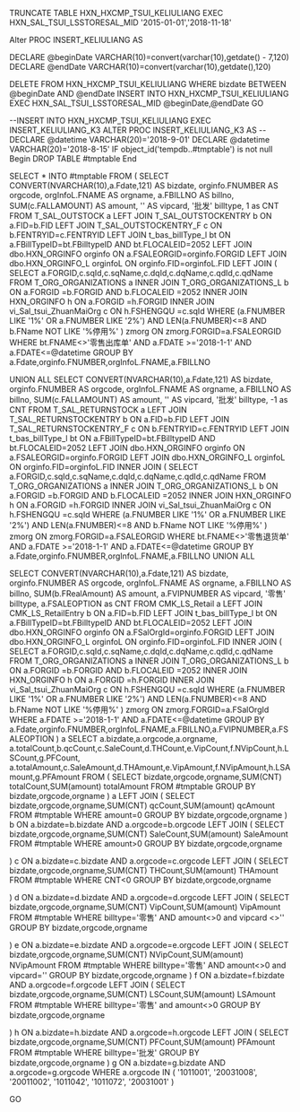TRUNCATE TABLE HXN_HXCMP_TSUI_KELIULIANG
EXEC HXN_SAL_TSUI_LSSTORESAL_MID '2015-01-01','2018-11-18'

Alter PROC INSERT_KELIULIANG 
AS 
 
 DECLARE @beginDate VARCHAR(10)=convert(varchar(10),getdate() - 7,120)
 DECLARE @endDate VARCHAR(10)=convert(varchar(10),getdate(),120)
 
 DELETE FROM HXN_HXCMP_TSUI_KELIULIANG WHERE bizdate BETWEEN @beginDate AND @endDate
 INSERT INTO HXN_HXCMP_TSUI_KELIULIANG
 EXEC HXN_SAL_TSUI_LSSTORESAL_MID @beginDate,@endDate
GO
 
--INSERT INTO HXN_HXCMP_TSUI_KELIULIANG EXEC INSERT_KELIULIANG_K3
ALTER PROC INSERT_KELIULIANG_K3
AS
--DECLARE @datetime VARCHAR(20)='2018-9-01'
DECLARE @datetime VARCHAR(20)='2018-8-15'
IF object_id('tempdb..#tmptable') is not null 
Begin 
 DROP TABLE #tmptable 
End 
 
SELECT * INTO #tmptable FROM ( 
SELECT 
 CONVERT(NVARCHAR(10),a.Fdate,121) AS bizdate,
 orginfo.FNUMBER AS orgcode,
 orgInfoL.FNAME AS orgname,
 a.FBILLNO AS billno,
 SUM(c.FALLAMOUNT) AS amount,
 '' AS vipcard,
 '批发' billtype,
 1 as CNT
 FROM T_SAL_OUTSTOCK a 
 LEFT JOIN T_SAL_OUTSTOCKENTRY b ON a.FID=b.FID 
 LEFT JOIN T_SAL_OUTSTOCKENTRY_F c ON b.FENTRYID=c.FENTRYID 
 LEFT JOIN t_bas_billType_l bt ON a.FBillTypeID=bt.FBilltypeID AND bt.FLOCALEID=2052 
 LEFT JOIN dbo.HXN_ORGINFO orginfo ON a.FSALEORGID=orginfo.FORGID
 LEFT JOIN dbo.HXN_ORGINFO_L orginfoL ON orginfo.FID=orginfoL.FID
 LEFT JOIN ( 
 SELECT a.FORGID,c.sqId,c.sqName,c.dqId,c.dqName,c.qdId,c.qdName 
 FROM T_ORG_ORGANIZATIONS a 
 INNER JOIN T_ORG_ORGANIZATIONS_L b ON a.FORGID =b.FORGID AND b.FLOCALEID =2052 
 INNER JOIN HXN_ORGINFO h ON a.FORGID =h.FORGID 
 INNER JOIN vi_Sal_tsui_ZhuanMaiOrg c ON h.FSHENGQU =c.sqId 
 WHERE (a.FNUMBER LIKE '1%' OR a.FNUMBER LIKE '2%') 
 AND LEN(a.FNUMBER)<=8 
 AND b.FName NOT LIKE '%停用%' 
 ) zmorg ON zmorg.FORGID=a.FSALEORGID 
 WHERE bt.FNAME<>'零售出库单' AND a.FDATE >='2018-1-1' AND a.FDATE<=@datetime
 GROUP BY a.Fdate,orginfo.FNUMBER,orgInfoL.FNAME,a.FBILLNO
 
UNION ALL
SELECT 
 CONVERT(NVARCHAR(10),a.Fdate,121) AS bizdate,
 orginfo.FNUMBER AS orgcode,
 orgInfoL.FNAME AS orgname,
 a.FBILLNO AS billno,
 SUM(c.FALLAMOUNT) AS amount,
 '' AS vipcard,
 '批发' billtype,
 -1 as CNT
 FROM T_SAL_RETURNSTOCK a 
 LEFT JOIN T_SAL_RETURNSTOCKENTRY b ON a.FID=b.FID 
 LEFT JOIN T_SAL_RETURNSTOCKENTRY_F c ON b.FENTRYID=c.FENTRYID 
 LEFT JOIN t_bas_billType_l bt ON a.FBillTypeID=bt.FBilltypeID AND bt.FLOCALEID=2052 
 LEFT JOIN dbo.HXN_ORGINFO orginfo ON a.FSALEORGID=orginfo.FORGID
 LEFT JOIN dbo.HXN_ORGINFO_L orginfoL ON orginfo.FID=orginfoL.FID
 INNER JOIN ( 
 SELECT a.FORGID,c.sqId,c.sqName,c.dqId,c.dqName,c.qdId,c.qdName 
 FROM T_ORG_ORGANIZATIONS a 
 INNER JOIN T_ORG_ORGANIZATIONS_L b ON a.FORGID =b.FORGID AND b.FLOCALEID =2052 
 INNER JOIN HXN_ORGINFO h ON a.FORGID =h.FORGID 
 INNER JOIN vi_Sal_tsui_ZhuanMaiOrg c ON h.FSHENGQU =c.sqId 
 WHERE (a.FNUMBER LIKE '1%' OR a.FNUMBER LIKE '2%') 
 AND LEN(a.FNUMBER)<=8 
 AND b.FName NOT LIKE '%停用%' 
 ) zmorg ON zmorg.FORGID=a.FSALEORGID 
 WHERE bt.FNAME<>'零售退货单' AND a.FDATE >='2018-1-1' AND a.FDATE<=@datetime 
 GROUP BY a.Fdate,orginfo.FNUMBER,orgInfoL.FNAME,a.FBILLNO
UNION ALL 
 
 SELECT 
 CONVERT(NVARCHAR(10),a.Fdate,121) AS bizdate,
 orginfo.FNUMBER AS orgcode,
 orgInfoL.FNAME AS orgname,
 a.FBILLNO AS billno,
 SUM(b.FRealAmount) AS amount,
 a.FVIPNUMBER AS vipcard,
 '零售' billtype,
 a.FSALEOPTION as CNT
 FROM CMK_LS_Retail a 
 LEFT JOIN CMK_LS_RetailEntry b ON a.FID=b.FID 
 LEFT JOIN t_bas_billType_l bt ON a.FBillTypeID=bt.FBilltypeID AND bt.FLOCALEID=2052 
 LEFT JOIN dbo.HXN_ORGINFO orginfo ON a.FSalOrgId=orginfo.FORGID
 LEFT JOIN dbo.HXN_ORGINFO_L orginfoL ON orginfo.FID=orginfoL.FID
 INNER JOIN ( 
 SELECT a.FORGID,c.sqId,c.sqName,c.dqId,c.dqName,c.qdId,c.qdName 
 FROM T_ORG_ORGANIZATIONS a 
 INNER JOIN T_ORG_ORGANIZATIONS_L b ON a.FORGID =b.FORGID AND b.FLOCALEID =2052 
 INNER JOIN HXN_ORGINFO h ON a.FORGID =h.FORGID 
 INNER JOIN vi_Sal_tsui_ZhuanMaiOrg c ON h.FSHENGQU =c.sqId 
 WHERE (a.FNUMBER LIKE '1%' OR a.FNUMBER LIKE '2%') 
 AND LEN(a.FNUMBER)<=8 
 AND b.FName NOT LIKE '%停用%' 
 ) zmorg ON zmorg.FORGID=a.FSalOrgId 
 WHERE a.FDATE >='2018-1-1' AND a.FDATE<=@datetime 
 GROUP BY a.Fdate,orginfo.FNUMBER,orgInfoL.FNAME,a.FBILLNO,a.FVIPNUMBER,a.FSALEOPTION
 ) a
SELECT a.bizdate,a.orgcode,a.orgname, 
a.totalCount,b.qcCount,c.SaleCount,d.THCount,e.VipCount,f.NVipCount,h.LSCount,g.PFCount, 
a.totalAmount,c.SaleAmount,d.THAmount,e.VipAmount,f.NVipAmount,h.LSAmount,g.PFAmount 
FROM ( 
 SELECT bizdate,orgcode,orgname,SUM(CNT) totalCount,SUM(amount) totalAmount 
 FROM #tmptable 
 GROUP BY bizdate,orgcode,orgname 
) a LEFT JOIN ( 
 SELECT bizdate,orgcode,orgname,SUM(CNT) qcCount,SUM(amount) qcAmount 
 FROM #tmptable 
 WHERE amount=0 
 GROUP BY bizdate,orgcode,orgname 
) b ON a.bizdate=b.bizdate AND a.orgcode=b.orgcode 
LEFT JOIN ( 
 SELECT bizdate,orgcode,orgname,SUM(CNT) SaleCount,SUM(amount) SaleAmount 
 FROM #tmptable 
 WHERE amount>0 
 GROUP BY bizdate,orgcode,orgname 
 
) c ON a.bizdate=c.bizdate AND a.orgcode=c.orgcode 
LEFT JOIN ( 
 SELECT bizdate,orgcode,orgname,SUM(CNT) THCount,SUM(amount) THAmount 
 FROM #tmptable 
 WHERE CNT<0 
 GROUP BY bizdate,orgcode,orgname 
 
) d ON a.bizdate=d.bizdate AND a.orgcode=d.orgcode 
LEFT JOIN ( 
 SELECT bizdate,orgcode,orgname,SUM(CNT) VipCount,SUM(amount) VipAmount 
 FROM #tmptable 
 WHERE 
 billtype='零售' AND amount<>0 
 and vipcard <>'' 
 GROUP BY bizdate,orgcode,orgname 
 
) e ON a.bizdate=e.bizdate AND a.orgcode=e.orgcode 
LEFT JOIN ( 
 SELECT bizdate,orgcode,orgname,SUM(CNT) NVipCount,SUM(amount) NVipAmount 
 FROM #tmptable 
 WHERE 
 billtype='零售' AND amount<>0 
 and vipcard='' 
 GROUP BY bizdate,orgcode,orgname 
) f ON a.bizdate=f.bizdate AND a.orgcode=f.orgcode 
LEFT JOIN ( 
 SELECT bizdate,orgcode,orgname,SUM(CNT) LSCount,SUM(amount) LSAmount 
 FROM #tmptable 
 WHERE billtype='零售' and amount<>0 
 GROUP BY bizdate,orgcode,orgname 
 
) h ON a.bizdate=h.bizdate AND a.orgcode=h.orgcode 
LEFT JOIN ( 
 SELECT bizdate,orgcode,orgname,SUM(CNT) PFCount,SUM(amount) PFAmount 
 FROM #tmptable 
 WHERE billtype='批发' 
 GROUP BY bizdate,orgcode,orgname 
) g ON a.bizdate=g.bizdate AND a.orgcode=g.orgcode 
WHERE a.orgcode IN (
'1011001', 
'20031008',
'20011002',
'1011042',
'1011072',
'20031001'
)
 
GO﻿​